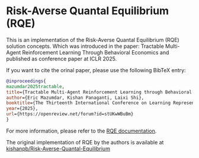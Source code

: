 # Risk-Averse Quantal Equilibrium (RQE)

This is an implementation of the Risk-Averse Quantal Equilibrium (RQE) solution concepts. Which was introduced in the paper: Tractable Multi-Agent Reinforcement Learning Through Behavioral Economics and published as conference paper at ICLR 2025.

If you want to cite the orinal paper, please use the following BibTeX entry:

```bibtex
@inproceedings{
mazumdar2025tractable,
title={Tractable Multi-Agent Reinforcement Learning through Behavioral Economics},
author={Eric Mazumdar, Kishan Panaganti, Laixi Shi},
booktitle={The Thirteenth International Conference on Learning Representations},
year={2025},
url={https://openreview.net/forum?id=stUKwWBuBm}
}
```

For more information, please refer to the [RQE documentation](https://google.com/).

The original implementation of RQE by the authors is available at [kishanpb/Risk-Averse-Quantal-Equilibrium](https://github.com/kishanpb/Risk-averse-Quantal-Equilibria/tree/main)
